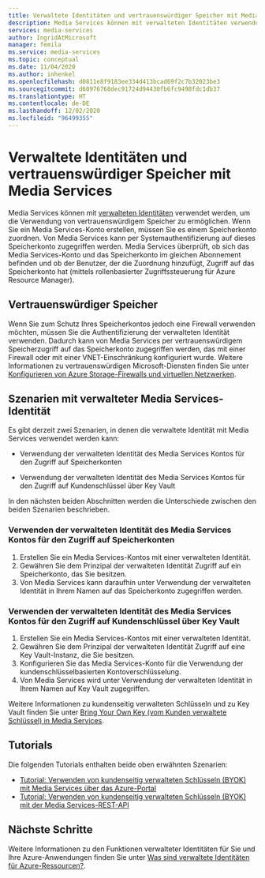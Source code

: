```yaml
---
title: Verwaltete Identitäten und vertrauenswürdiger Speicher mit Media Services
description: Media Services können mit verwalteten Identitäten verwendet werden, um die Verwendung von vertrauenswürdigem Speicher zu ermöglichen.
services: media-services
author: IngridAtMicrosoft
manager: femila
ms.service: media-services
ms.topic: conceptual
ms.date: 11/04/2020
ms.author: inhenkel
ms.openlocfilehash: d0811e8f9183ee334d413bcad69f2c7b32023be3
ms.sourcegitcommit: d60976768dec91724d94430fb6fc9498fdc1db37
ms.translationtype: HT
ms.contentlocale: de-DE
ms.lasthandoff: 12/02/2020
ms.locfileid: "96499355"
---
```

# <a name="managed-identities-and-trusted-storage-with-media-services"></a>Verwaltete Identitäten und vertrauenswürdiger Speicher mit Media Services

Media Services können mit [verwalteten Identitäten](../../active-directory/managed-identities-azure-resources/overview.md) verwendet werden, um die Verwendung von vertrauenswürdigem Speicher zu ermöglichen. Wenn Sie ein Media Services-Konto erstellen, müssen Sie es einem Speicherkonto zuordnen. Von Media Services kann per Systemauthentifizierung auf dieses Speicherkonto zugegriffen werden. Media Services überprüft, ob sich das Media Services-Konto und das Speicherkonto im gleichen Abonnement befinden und ob der Benutzer, der die Zuordnung hinzufügt, Zugriff auf das Speicherkonto hat (mittels rollenbasierter Zugriffssteuerung für Azure Resource Manager).

## <a name="trusted-storage"></a>Vertrauenswürdiger Speicher

Wenn Sie zum Schutz Ihres Speicherkontos jedoch eine Firewall verwenden möchten, müssen Sie die Authentifizierung der verwalteten Identität verwenden. Dadurch kann von Media Services per vertrauenswürdigem Speicherzugriff auf das Speicherkonto zugegriffen werden, das mit einer Firewall oder mit einer VNET-Einschränkung konfiguriert wurde.  Weitere Informationen zu vertrauenswürdigen Microsoft-Diensten finden Sie unter [Konfigurieren von Azure Storage-Firewalls und virtuellen Netzwerken](../../storage/common/storage-network-security.md#trusted-microsoft-services).

## <a name="media-services-managed-identity-scenarios"></a>Szenarien mit verwalteter Media Services-Identität

Es gibt derzeit zwei Szenarien, in denen die verwaltete Identität mit Media Services verwendet werden kann:

- Verwendung der verwalteten Identität des Media Services Kontos für den Zugriff auf Speicherkonten

- Verwendung der verwalteten Identität des Media Services Kontos für den Zugriff auf Kundenschlüssel über Key Vault

In den nächsten beiden Abschnitten werden die Unterschiede zwischen den beiden Szenarien beschrieben.

### <a name="use-the-managed-identity-of-the-media-services-account-to-access-storage-accounts"></a>Verwenden der verwalteten Identität des Media Services Kontos für den Zugriff auf Speicherkonten

1. Erstellen Sie ein Media Services-Kontos mit einer verwalteten Identität.
1. Gewähren Sie dem Prinzipal der verwalteten Identität Zugriff auf ein Speicherkonto, das Sie besitzen.
1. Von Media Services kann daraufhin unter Verwendung der verwalteten Identität in Ihrem Namen auf das Speicherkonto zugegriffen werden.

### <a name="use-the-managed-identity-of-the-media-services-account-to-access-key-vault-to-access-customer-keys"></a>Verwenden der verwalteten Identität des Media Services Kontos für den Zugriff auf Kundenschlüssel über Key Vault

1. Erstellen Sie ein Media Services-Kontos mit einer verwalteten Identität.
1. Gewähren Sie dem Prinzipal der verwalteten Identität Zugriff auf eine Key Vault-Instanz, die Sie besitzen.
1. Konfigurieren Sie das Media Services-Konto für die Verwendung der kundenschlüsselbasierten Kontoverschlüsselung.
1. Von Media Services wird unter Verwendung der verwalteten Identität in Ihrem Namen auf Key Vault zugegriffen.

Weitere Informationen zu kundenseitig verwalteten Schlüsseln und zu Key Vault finden Sie unter [Bring Your Own Key (vom Kunden verwaltete Schlüssel) in Media Services](concept-use-customer-managed-keys-byok.md).

## <a name="tutorials"></a>Tutorials

Die folgenden Tutorials enthalten beide oben erwähnten Szenarien:

- [Tutorial: Verwenden von kundenseitig verwalteten Schlüsseln (BYOK) mit Media Services über das Azure-Portal](tutorial-byok-portal.md)
- [Tutorial: Verwenden von kundenseitig verwalteten Schlüsseln (BYOK) mit der Media Services-REST-API](tutorial-byok-postman.md)

## <a name="next-steps"></a>Nächste Schritte

Weitere Informationen zu den Funktionen verwalteter Identitäten für Sie und Ihre Azure-Anwendungen finden Sie unter [Was sind verwaltete Identitäten für Azure-Ressourcen?](../../active-directory/managed-identities-azure-resources/overview.md).